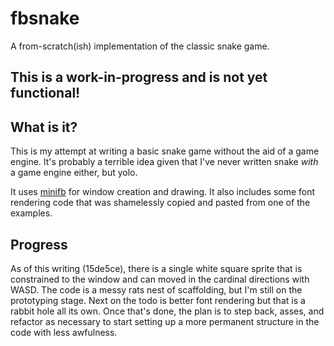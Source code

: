 # fbsnake
A from-scratch(ish) implementation of the classic snake game.

## This is a work-in-progress and is not yet functional!

## What is it?

This is my attempt at writing a basic snake game without the aid of a game engine.
It's probably a terrible idea given that I've never written snake *with* a game engine either, but yolo.

It uses [minifb](https://github.com/emoon/rust_minifb) for window creation and drawing. It also includes some font rendering
code that was shamelessly copied and pasted from one of the examples.

## Progress

As of this writing (15de5ce), there is a single white square sprite that is constrained to the window and can moved in the cardinal directions with WASD. The code is a messy rats nest of scaffolding, but I'm still on the prototyping stage. Next on the todo is better font rendering but that is a rabbit hole all its own. Once that's done, the plan is to step back, asses, and refactor as necessary to start setting up a more permanent structure in the code with less awfulness.